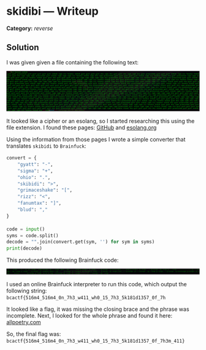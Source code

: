 # skidibi — Writeup

**Category:** *reverse*

## Solution

I was given given a file containing the following text:

<p align="center">
<img src="../resources/BCACTF 6.0/skibidi1.png" alt="The source file"/>
</p>

It looked like a cipher or an esolang, so I started researching this using the file extension. I found these pages:  [GitHub](https://github.com/Gen-Alpha-Inc/skibidi-lang) and [esolang.org](https://esolangs.org/wiki/Gen_Alpha_Brainrot)

Using the information from those pages I wrote a simple converter that translates `skibidi` to `Brainfuck`:

```python
convert = {
	"gyatt": "-",
	"sigma": "+",
	"ohio": ".",
	"skibidi": ">",
	"grimaceshake": "[",
	"rizz": "<",
	"fanumtax": "]",
	"blud": ","
}

code = input()
syms = code.split()
decode = "".join(convert.get(sym, '') for sym in syms)
print(decode)
```

This produced the following Brainfuck code:

<p align="center">
<img src="../resources/BCACTF 6.0/skibidi2.png" alt="The Brainfuck code"/>
</p>

I used an online Brainfuck interpreter to run this code, which output the following string: `bcactf{516m4_516m4_0n_7h3_w411_wh0_15_7h3_5k181d1357_0f_7h`

It looked like a flag, it was missing the closing brace and the phrase was incomplete. Next, I looked for the whole phrase and found it here: [allpoetry.com]([https://allpoetry.com/poem/18007983-sigma-sigma-on-the-wall](https://allpoetry.com/poem/18007983-sigma-sigma-on-the-wall)...-by-Gigasigma)

So, the final flag was: `bcactf{516m4_516m4_0n_7h3_w411_wh0_15_7h3_5k181d1357_0f_7h3m_411}`